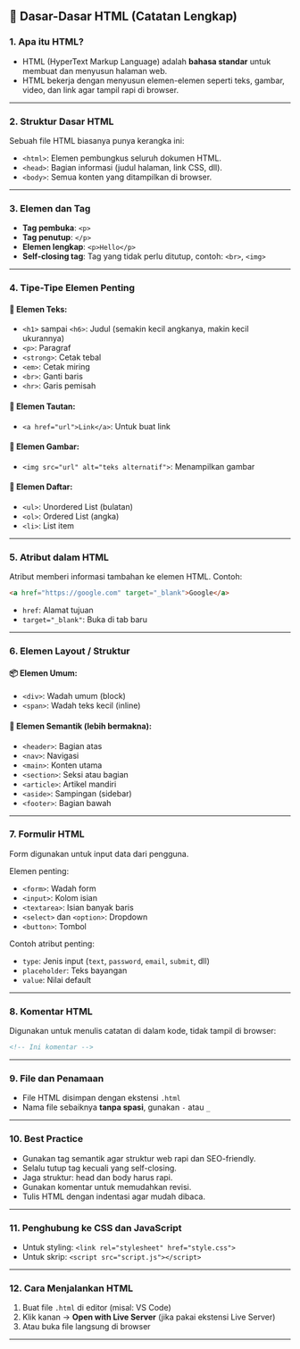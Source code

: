 
## 📘 Dasar-Dasar HTML (Catatan Lengkap)

### 1. Apa itu HTML?

* HTML (HyperText Markup Language) adalah **bahasa standar** untuk membuat dan menyusun halaman web.
* HTML bekerja dengan menyusun elemen-elemen seperti teks, gambar, video, dan link agar tampil rapi di browser.

---

### 2. Struktur Dasar HTML

Sebuah file HTML biasanya punya kerangka ini:

* `<html>`: Elemen pembungkus seluruh dokumen HTML.
* `<head>`: Bagian informasi (judul halaman, link CSS, dll).
* `<body>`: Semua konten yang ditampilkan di browser.

---

### 3. Elemen dan Tag

* **Tag pembuka**: `<p>`
* **Tag penutup**: `</p>`
* **Elemen lengkap**: `<p>Hello</p>`
* **Self-closing tag**: Tag yang tidak perlu ditutup, contoh: `<br>`, `<img>`

---

### 4. Tipe-Tipe Elemen Penting

#### 📌 Elemen Teks:

* `<h1>` sampai `<h6>`: Judul (semakin kecil angkanya, makin kecil ukurannya)
* `<p>`: Paragraf
* `<strong>`: Cetak tebal
* `<em>`: Cetak miring
* `<br>`: Ganti baris
* `<hr>`: Garis pemisah

#### 📌 Elemen Tautan:

* `<a href="url">Link</a>`: Untuk buat link

#### 📌 Elemen Gambar:

* `<img src="url" alt="teks alternatif">`: Menampilkan gambar

#### 📌 Elemen Daftar:

* `<ul>`: Unordered List (bulatan)
* `<ol>`: Ordered List (angka)
* `<li>`: List item

---

### 5. Atribut dalam HTML

Atribut memberi informasi tambahan ke elemen HTML.
Contoh:

```html
<a href="https://google.com" target="_blank">Google</a>
```

* `href`: Alamat tujuan
* `target="_blank"`: Buka di tab baru

---

### 6. Elemen Layout / Struktur

#### 📦 Elemen Umum:

* `<div>`: Wadah umum (block)
* `<span>`: Wadah teks kecil (inline)

#### 🧱 Elemen Semantik (lebih bermakna):

* `<header>`: Bagian atas
* `<nav>`: Navigasi
* `<main>`: Konten utama
* `<section>`: Seksi atau bagian
* `<article>`: Artikel mandiri
* `<aside>`: Sampingan (sidebar)
* `<footer>`: Bagian bawah

---

### 7. Formulir HTML

Form digunakan untuk input data dari pengguna.

Elemen penting:

* `<form>`: Wadah form
* `<input>`: Kolom isian
* `<textarea>`: Isian banyak baris
* `<select>` dan `<option>`: Dropdown
* `<button>`: Tombol

Contoh atribut penting:

* `type`: Jenis input (`text`, `password`, `email`, `submit`, dll)
* `placeholder`: Teks bayangan
* `value`: Nilai default

---

### 8. Komentar HTML

Digunakan untuk menulis catatan di dalam kode, tidak tampil di browser:

```html
<!-- Ini komentar -->
```

---

### 9. File dan Penamaan

* File HTML disimpan dengan ekstensi `.html`
* Nama file sebaiknya **tanpa spasi**, gunakan `-` atau `_`

---

### 10. Best Practice

* Gunakan tag semantik agar struktur web rapi dan SEO-friendly.
* Selalu tutup tag kecuali yang self-closing.
* Jaga struktur: head dan body harus rapi.
* Gunakan komentar untuk memudahkan revisi.
* Tulis HTML dengan indentasi agar mudah dibaca.

---

### 11. Penghubung ke CSS dan JavaScript

* Untuk styling: `<link rel="stylesheet" href="style.css">`
* Untuk skrip: `<script src="script.js"></script>`

---

### 12. Cara Menjalankan HTML

1. Buat file `.html` di editor (misal: VS Code)
2. Klik kanan → **Open with Live Server** (jika pakai ekstensi Live Server)
3. Atau buka file langsung di browser

---

